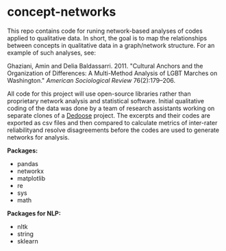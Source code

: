# concept-networks

This repo contains code for runing network-based analyses of codes applied to qualitative data. In short, the goal is to map the relationships between concepts in qualitative data in a graph/network structure. For an example of such analyses, see:

Ghaziani, Amin and Delia Baldassarri. 2011. "Cultural Anchors and the Organization of Differences: A Multi-Method Analysis of LGBT Marches on Washington." *American Sociological Review* 76(2):179–206.

All code for this project will use open-source libraries rather than proprietary network analysis and statistical software. Initial qualitative coding of the data was done by a team of research assistants working on separate clones of a [Dedoose](http://www.dedoose.com) project. The excerpts and their codes are exported as csv files and then compared to calculate metrics of inter-rater reliabilityand resolve disagreements before the codes are used to generate networks for analysis. 

**Packages:**
- pandas
- networkx
- matplotlib
- re
- sys
- math

**Packages for NLP:**
- nltk
- string
- sklearn
